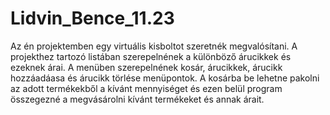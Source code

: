 # Lidvin_Bence_11.23
Az én projektemben egy virtuális kisboltot szeretnék megvalósítani. 
A projekthez tartozó listában szerepelnének a különböző árucikkek és ezeknek árai. 
A menüben szerepelnének kosár, árucikkek, árucikk hozzáadáasa és árucikk törlése menüpontok. 
A kosárba be lehetne pakolni az adott termékekből a kívánt mennyiséget és ezen belül program összegezné a megvásárolni kívánt termékeket és annak árait.
